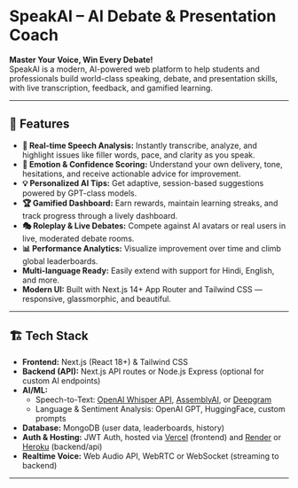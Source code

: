 # SpeakAI – AI Debate & Presentation Coach

**Master Your Voice, Win Every Debate!**  
SpeakAI is a modern, AI-powered web platform to help students and professionals build world-class speaking, debate, and presentation skills, with live transcription, feedback, and gamified learning.

---

## 🚀 Features

- **🎤 Real-time Speech Analysis:** Instantly transcribe, analyze, and highlight issues like filler words, pace, and clarity as you speak.
- **🧠 Emotion & Confidence Scoring:** Understand your own delivery, tone, hesitations, and receive actionable advice for improvement.
- **💡 Personalized AI Tips:** Get adaptive, session-based suggestions powered by GPT-class models.
- **🏆 Gamified Dashboard:** Earn rewards, maintain learning streaks, and track progress through a lively dashboard.
- **🎭 Roleplay & Live Debates:** Compete against AI avatars or real users in live, moderated debate rooms.
- **📊 Performance Analytics:** Visualize improvement over time and climb global leaderboards.
- **Multi-language Ready:** Easily extend with support for Hindi, English, and more.
- **Modern UI:** Built with Next.js 14+ App Router and Tailwind CSS — responsive, glassmorphic, and beautiful.

---

## 🏗️ Tech Stack

- **Frontend:** Next.js (React 18+) & Tailwind CSS
- **Backend (API):** Next.js API routes or Node.js Express (optional for custom AI endpoints)
- **AI/ML:**
  - Speech-to-Text: [OpenAI Whisper API](https://platform.openai.com/docs/guides/speech-to-text), [AssemblyAI](https://www.assemblyai.com/), or [Deepgram](https://deepgram.com/)
  - Language & Sentiment Analysis: OpenAI GPT, HuggingFace, custom prompts
- **Database:** MongoDB (user data, leaderboards, history)
- **Auth & Hosting:** JWT Auth, hosted via [Vercel](https://vercel.com/) (frontend) and [Render](https://render.com/) or [Heroku](https://heroku.com/) (backend/api)
- **Realtime Voice:** Web Audio API, WebRTC or WebSocket (streaming to backend)

---

<!-- ## 📦 Setup & Development

### 1. **Clone the Repo**
https://github.com/DivyanshiGupta-18/AI-Coach.git -->
